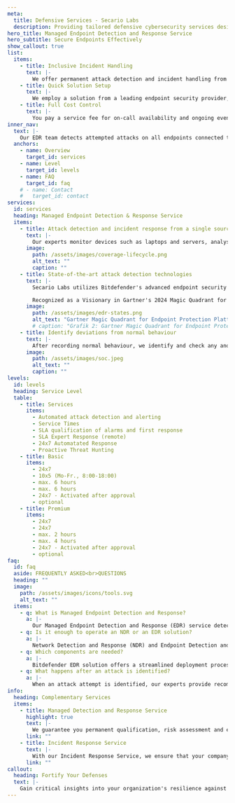 ```yaml
---
meta:
  title: Defensive Services - Secario Labs
  description: Providing tailored defensive cybersecurity services designed to safeguard endpoints and ensure rapid detection and response to emerging threats.
hero_title: Managed Endpoint Detection and Response Service
hero_subtitle: Secure Endpoints Effectively
show_callout: true
list:
  items:
    - title: Inclusive Incident Handling
      text: |-
        We offer permanent attack detection and incident handling from a single source. Additionally, we support you in the event of an attack with containment and remediation of the attack, as well as with the rapid restoration of normal operations.
    - title: Quick Solution Setup
      text: |-
        We employ a solution from a leading endpoint security provider, which helps us achieve optimal detection rates. An automatic learning phase without the need for complex use case creation enables rapid implementation.
    - title: Full Cost Control
      text: |-
        You pay a service fee for on-call availability and ongoing event analysis. Additional costs are only incurred in the event of a security incident, after prior consultation and approval.
inner_nav:
  text: |-
    Our EDR team detects attempted attacks on all endpoints connected to your network. First, anomalies are identified using machine learning. These are then assessed and isolated by our cyber security specialists.
  anchors:
    - name: Overview
      target_id: services
    - name: Level
      target_id: levels
    - name: FAQ
      target_id: faq
    # - name: Contact
    #   target_id: contact
services:
  id: services
  heading: Managed Endpoint Detection & Response Service
  items:
    - title: Attack detection and incident response from a single source
      text: |-
        Our experts monitor devices such as laptops and servers, analysing suspicious events and raising alarms during attacks. We promptly implement necessary defensive measures. This service includes our full Incident Response capabilities, guaranteeing support within specified response times for attack defence and incident management.
      image:
        path: /assets/images/coverage-lifecycle.png
        alt_text: ""
        caption: ""
    - title: State-of-the-art attack detection technologies
      text: |-
        Secario Labs utilizes Bitdefender's advanced endpoint security solution, which excelled in 2024 independent tests. Bitdefender achieved a 100% protection rate in AV-Comparatives Business Security Test, earning the Approved Business Product Award.

        Recognized as a Visionary in Gartner's 2024 Magic Quadrant for Endpoint Protection Platforms and named Customers' Choice in EMEA, Bitdefender's GravityZone Platform offers comprehensive threat protection, real-time response, and enhanced prevention through machine learning, ideal for robust business security.
      image:
        path: /assets/images/edr-states.png
        alt_text: "Gartner Magic Quadrant for Endpoint Protection Plattforms – December 2023"
        # caption: "Grafik 2: Gartner Magic Quadrant for Endpoint Protection Plattforms – December 2023"
    - title: Identify deviations from normal behaviour
      text: |-
        After recording normal behaviour, we identify and check any anomalies that deviate from it. In this way, conspicuous relationships between users and devices are identified - without the time-consuming setup and maintenance of static use cases. This means that the analysis does not focus on individual log sources or linked events, but on the overall behaviour of your company, your users and your devices.
      image:
        path: /assets/images/soc.jpeg
        alt_text: ""
        caption: ""
levels:
  id: levels
  heading: Service Level
  table:
    - title: Services
      items:
        - Automated attack detection and alerting
        - Service Times
        - SLA qualification of alarms and first response
        - SLA Expert Response (remote)
        - 24x7 Automatated Response
        - Proactive Threat Hunting
    - title: Basic
      items:
        - 24x7
        - 10x5 (Mo-Fr., 8:00-18:00)
        - max. 6 hours
        - max. 6 hours
        - 24x7 - Activated after approval
        - optional
    - title: Premium
      items:
        - 24x7
        - 24x7
        - max. 2 hours
        - max. 4 hours
        - 24x7 - Activated after approval
        - optional
faq:
  id: faq
  aside: FREQUENTLY ASKED<br>QUESTIONS
  heading: ""
  image:
    path: /assets/images/icons/tools.svg
    alt_text: ""
  items:
    - q: What is Managed Endpoint Detection and Response?
      a: |-
        Our Managed Endpoint Detection and Response (EDR) service detects attempted attacks on all endpoints, that are connected to your network. First, anomalies are detected using machine learning identified. These are then processed by us Cyber ​​security specialists assessed and isolated.
    - q: Is it enough to operate an NDR or an EDR solution?
      a: |-
        Network Detection and Response (NDR) and Endpoint Detection and Response (EDR) solutions focus on analysing network and endpoint data, respectively. While they are not sufficient for comprehensive monitoring of an entire IT environment, they serve as a very good starting point for enhancing security. These solutions provide valuable insights that can significantly contribute to a Managed Detection and Response (MDR) strategy.
    - q: Which components are needed?
      a: |-
        Bitdefender EDR solution offers a streamlined deployment process with its single-agent architecture. This unified approach eliminates the need for multiple components or separate installations.
    - q: What happens after an attack is identified?
      a: |-
        When an attack attempt is identified, our experts provide recommended actions or optionally carry out necessary measures themselves. If needed, a seamless handover to our Incident Response team is possible. This ensures that in case of an emergency, the right specialists are immediately available, bringing the required expertise, experience, tools, and comprehensive knowledge about your environment and the specific incident.
info:
  heading: Complementary Services
  items:
    - title: Managed Detection and Response Service
      highlight: true
      text: |-
        We guarantee you permanent qualification, risk assessment and early alerting of critical security incidents – 24x7, 365 days a year. In the event of an attack, we also ensure that normal operations are restored quickly.
      link: ""
    - title: Incident Response Service
      text: |-
        With our Incident Response Service, we ensure that your company has the right resources and skills available in the event of an emergency. You pay a fixed monthly flat rate and we offer you a reliable on-call service.
      link: ""
callout:
  heading: Fortify Your Defenses
  text: |-
    Gain critical insights into your organization's resilience against sophisticated cyber threats.
---
```

